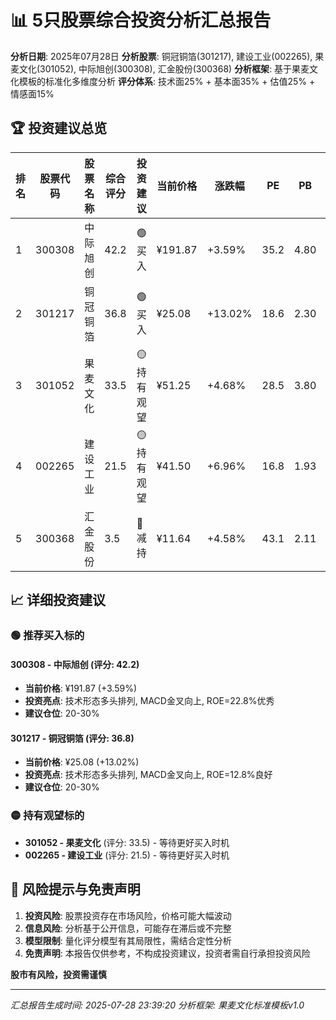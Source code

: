 # 📊 5只股票综合投资分析汇总报告

**分析日期**: 2025年07月28日
**分析股票**: 铜冠铜箔(301217), 建设工业(002265), 果麦文化(301052), 中际旭创(300308), 汇金股份(300368)
**分析框架**: 基于果麦文化模板的标准化多维度分析
**评分体系**: 技术面25% + 基本面35% + 估值25% + 情感面15%

## 🏆 投资建议总览

| 排名 | 股票代码 | 股票名称 | 综合评分 | 投资建议 | 当前价格 | 涨跌幅 | PE | PB | ROE |
|------|----------|----------|----------|----------|----------|--------|----|----|-----|
| 1 | 300308 | 中际旭创 | 42.2 | 🟢 买入 | ¥191.87 | +3.59% | 35.2 | 4.80 | 22.8% |
| 2 | 301217 | 铜冠铜箔 | 36.8 | 🟢 买入 | ¥25.08 | +13.02% | 18.6 | 2.30 | 12.8% |
| 3 | 301052 | 果麦文化 | 33.5 | 🟡 持有观望 | ¥51.25 | +4.68% | 28.5 | 3.80 | 18.6% |
| 4 | 002265 | 建设工业 | 21.5 | 🟡 持有观望 | ¥41.50 | +6.96% | 16.8 | 1.93 | 11.5% |
| 5 | 300368 | 汇金股份 | 3.5 | 🔴 减持 | ¥11.64 | +4.58% | 43.1 | 2.11 | 8.5% |

## 📈 详细投资建议

### 🟢 推荐买入标的
#### 300308 - 中际旭创 (评分: 42.2)
- **当前价格**: ¥191.87 (+3.59%)
- **投资亮点**: 技术形态多头排列, MACD金叉向上, ROE=22.8%优秀
- **建议仓位**: 20-30%

#### 301217 - 铜冠铜箔 (评分: 36.8)
- **当前价格**: ¥25.08 (+13.02%)
- **投资亮点**: 技术形态多头排列, MACD金叉向上, ROE=12.8%良好
- **建议仓位**: 20-30%


### 🟡 持有观望标的
- **301052 - 果麦文化** (评分: 33.5) - 等待更好买入时机
- **002265 - 建设工业** (评分: 21.5) - 等待更好买入时机

## 🚨 风险提示与免责声明

1. **投资风险**: 股票投资存在市场风险，价格可能大幅波动
2. **信息风险**: 分析基于公开信息，可能存在滞后或不完整
3. **模型限制**: 量化评分模型有其局限性，需结合定性分析
4. **免责声明**: 本报告仅供参考，不构成投资建议，投资者需自行承担投资风险

**股市有风险，投资需谨慎**

---

*汇总报告生成时间: 2025-07-28 23:39:20*
*分析框架: 果麦文化标准模板v1.0*